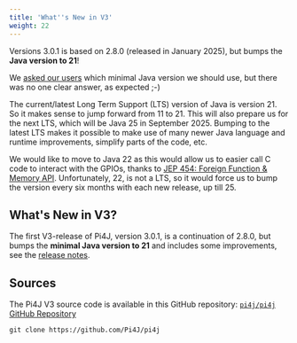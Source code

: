 ```yaml
---
title: 'What''s New in V3'
weight: 22
---
```


Versions 3.0.1 is based on 2.8.0 (released in January 2025), but bumps the **Java version to 21**!

We [asked our users](https://github.com/Pi4J/pi4j/discussions/409) which minimal Java version we should use, but there was no one clear answer, as expected ;-)

The current/latest Long Term Support (LTS) version of Java is version 21. So it makes sense to jump forward from 11 to 21. This will also prepare us for the next LTS, which will be Java 25 in September 2025. Bumping to the latest LTS makes it possible to make use of many newer Java language and runtime improvements, simplify parts of the code, etc.

We would like to move to Java 22 as this would allow us to easier call C code to interact with the GPIOs, thanks to [JEP 454: Foreign Function & Memory API](https://openjdk.org/jeps/454). Unfortunately, 22, is not a LTS, so it would force us to bump the version every six months with each new release, up till 25.

## What's New in V3?

The first V3-release of Pi4J, version 3.0.1, is a continuation of 2.8.0, but bumps the **minimal Java version to 21** and includes some improvements, see the [release notes](/about/release-notes/#2025-03-24---v301).

## Sources

The Pi4J V3 source code is available in this GitHub repository: [`pi4j/pi4j` GitHub Repository](https://github.com/Pi4J/pi4j)

```shell
git clone https://github.com/Pi4J/pi4j
```
